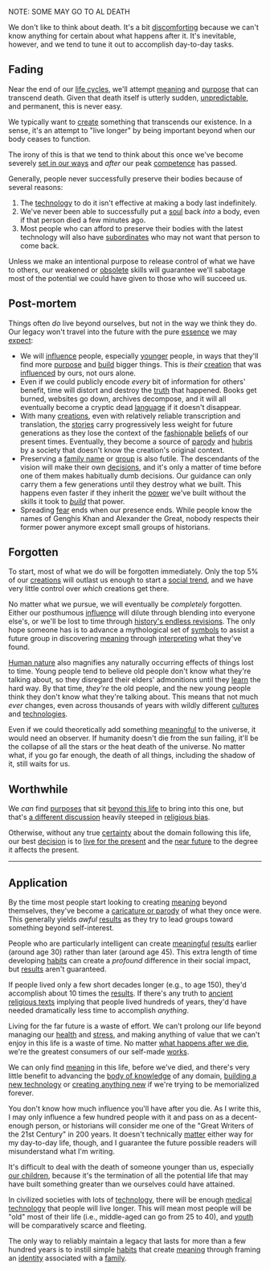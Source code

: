 
NOTE: SOME MAY GO TO AL DEATH

We don't like to think about death. It's a bit [discomforting](mind-feelings-fear.md) because we can't know anything for certain about what happens after it. It's inevitable, however, and we tend to tune it out to accomplish day-to-day tasks.

## Fading

Near the end of our [life cycles](maturity.md), we'll attempt [meaning](meaning.md) and [purpose](purpose.md) that can transcend death. Given that death itself is utterly sudden, [unpredictable](imagination.md), and permanent, this is never easy.

We typically want to [create](creations.md) something that transcends our existence. In a sense, it's an attempt to "live longer" by being important beyond when our body ceases to function.

The irony of this is that we tend to think about this once we've become severely [set in our ways](habits.md) and *after* our peak [competence](purpose.md) has passed.

Generally, people never successfully preserve their bodies because of several reasons:

1. The [technology](technology.md) to do it isn't effective at making a body last indefinitely.
2. We've never been able to successfully put a [soul](humanity.md) back *into* a body, even if that person died a few minutes ago.
3. Most people who can afford to preserve their bodies with the latest technology will also have [subordinates](groups-large.md) who may not want that person to come back.

Unless we make an intentional purpose to release control of what we have to others, our weakened or [obsolete](trends.md) skills will guarantee we'll sabotage most of the potential we could have given to those who will succeed us.

## Post-mortem

Things often *do* live beyond ourselves, but not in the way we think they do. Our legacy won't travel into the future with the pure [essence](humanity.md) we may [expect](imagination.md):

- We will [influence](influence.md) people, especially [younger](maturity.md) people, in ways that they'll find more [purpose](purpose.md) and [build](creations.md) bigger things. This is *their* [creation](creations.md) that was [influenced](influence.md) by ours, not ours alone.
- Even if we could publicly encode *every* bit of information for others' benefit, time will distort and destroy the [truth](reality.md) that happened. Books get burned, websites go down, archives decompose, and it will all eventually become a cryptic dead [language](language.md) if it doesn't disappear.
- With many [creations](creations.md), even with relatively reliable transcription and translation, the [stories](stories.md) carry progressively less weight for future generations as they lose the context of the [fashionable](trends.md) [beliefs](understanding-certainty.md) of our present times. Eventually, they become a source of [parody](humor.md) and [hubris](morality.md) by a society that doesn't know the creation's original context.
- Preserving a [family name](people-family.md) or [group](groups-small.md) is also futile. The descendants of the vision will make their own [decisions](decisions.md), and it's only a matter of time before one of them makes habitually dumb decisions. Our guidance can only carry them a few generations until they destroy what we built. This happens even faster if they inherit the [power](power.md) we've built without the skills it took to *[build](success-1_why.md)* that power.
- Spreading [fear](mind-feelings-fear.md) ends when our presence ends. While people know the names of Genghis Khan and Alexander the Great, nobody respects their former power anymore except small groups of historians.

## Forgotten

To start, most of what we do will be forgotten immediately. Only the top 5% of our [creations](creations.md) will outlast us enough to start a [social trend](trends.md), and we have very little control over *which* creations get there.

No matter what we pursue, we will eventually be *completely* forgotten. Either our posthumous [influence](influence.md) will dilute through blending into everyone else's, or we'll be lost to time through [history's endless revisions](stories-storytellers.md). The only hope someone has is to advance a mythological set of [symbols](symbols.md) to assist a future group in discovering [meaning](meaning.md) through [interpreting](image.md) what they've found.

[Human nature](humanity.md) also magnifies any naturally occurring effects of things lost to time. Young people tend to believe old people don't know what they're talking about, so they disregard their elders' admonitions until they [learn](education.md) the hard way. By that time, *they're* the old people, and the new young people think they don't know what they're talking about. This means that not much *ever* changes, even across thousands of years with wildly different [cultures](people-culture.md) and [technologies](technology.md).

Even if we could theoretically add something [meaningful](meaning.md) to the universe, it would need an observer. If humanity doesn't die from the sun failing, it'll be the collapse of all the stars or the heat death of the universe. No matter what, if you go far enough, the death of all things, including the shadow of it, still waits for us.

## Worthwhile

We *can* find [purposes](purpose.md) that sit [beyond this life](religion.md) to bring into this one, but that's [a different discussion](jesus-gospel.md) heavily steeped in [religious bias](religion.md).

Otherwise, without any true [certainty](understanding-certainty.md) about the domain following this life, our best [decision](decisions.md) is to [live for the present](mind-feelings-happiness-stress.md) and the [near future](imagination.md) to the degree it affects the present.

* * * * *

## Application

By the time most people start looking to creating [meaning](meaning.md) beyond themselves, they've become a [caricature or parody](humor.md) of what they once were. This generally yields *awful* [results](results.md) as they try to lead groups toward something beyond self-interest.

People who are particularly intelligent can create [meaningful](meaning.md) [results](results.md) earlier (around age 30) rather than later (around age 45). This extra length of time developing [habits](habits.md) can create a *profound* difference in their social impact, but [results](results.md) aren't guaranteed.

If people lived only a few short decades longer (e.g., to age 150), they'd accomplish about 10 times the [results](results.md). If there's any truth to [ancient religious texts](religion.md) implying that people lived hundreds of years, they'd have needed dramatically less time to accomplish *anything*.

Living for the far future is a waste of effort. We can't prolong our life beyond managing our [health](body-4_health.md) and [stress](mind-feelings-happiness-stress.md), and making anything of value that we can't enjoy in this life is a waste of time. No matter [what happens after we die](religion.md), we're the greatest consumers of our self-made [works](creations.md).

We can only find [meaning](meaning.md) in this life, before we've died, and there's very little benefit to advancing the [body of knowledge](understanding.md) of any domain, [building a new technology](technology.md) or [creating anything new](creations.md) if we're trying to be memorialized forever.

You don't know how much influence you'll have after you die. As I write this, I may only influence a few hundred people with it and pass on as a decent-enough person, or historians will consider me one of the "Great Writers of the 21st Century" in 200 years. It doesn't technically [matter](meaning.md) either way for my day-to-day life, though, and I guarantee the future possible readers will misunderstand what I'm writing.

It's difficult to deal with the death of someone younger than us, especially [our children](people-family.md), because it's the termination of all the potential life that may have built something greater than we ourselves could have attained.

In civilized societies with lots of [technology](technology.md), there will be enough [medical technology](body-4_health.md) that people will live longer. This will mean most people will be "old" most of their life (i.e., middle-aged can go from 25 to 40), and [youth](maturity.md) will be comparatively scarce and fleeting.

The only way to reliably maintain a legacy that lasts for more than a few hundred years is to instill simple [habits](habits.md) that create [meaning](meaning.md) through framing an [identity](identity.md) associated with a [family](people-family.md).

